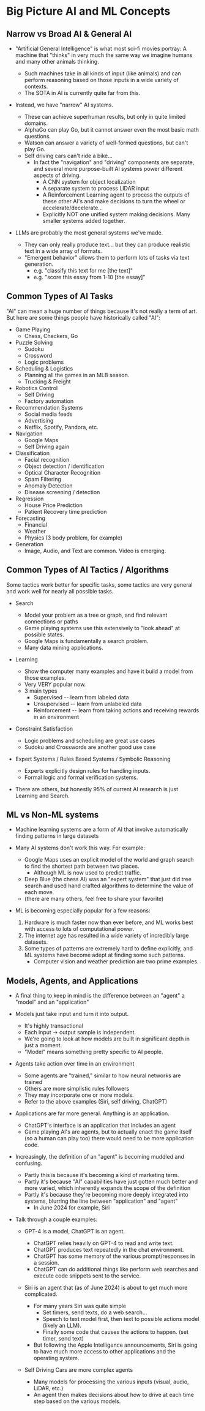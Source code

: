 # Big Picture AI and ML Concepts

## Narrow vs Broad AI & General AI 

* "Artificial General Intelligence" is what most sci-fi movies portray: A machine that "thinks" in very much the same way we imagine humans and many other animals thinking.
    * Such machines take in all kinds of input (like animals) and can perform reasoning based on those inputs in a wide variety of contexts.
    * The SOTA in AI is currently quite far from this. 

* Instead, we have "narrow" AI systems.
    * These can achieve superhuman results, but only in quite limited domains.
    * AlphaGo can play Go, but it cannot answer even the most basic math questions.
    * Watson can answer a variety of well-formed questions, but can't play Go.
    * Self driving cars can't ride a bike...
        * In fact the "navigation" and "driving" components are separate, and several more purpose-built AI systems power different aspects of driving.
            * A CNN system for object localization
            * A separate system to process LIDAR input
            * A Reinforcement Learning agent to process the outputs of these other AI's and make decisions to turn the wheel or accelerate/decelerate...
            * Explicitly NOT one unified system making decisions. Many smaller systems added together.

* LLMs are probably the most general systems we've made.
    * They can only really produce text... but they can produce realistic text in a wide array of formats.
    * "Emergent behavior" allows them to perform lots of tasks via text generation.
        * e.g. "classify this text for me [the text]"
        * e.g. "score this essay from 1-10 [the essay]"

## Common Types of AI Tasks

"AI" can mean a huge number of things because it's not really a term of art. But here are some things people have historically called "AI": 

* Game Playing
    * Chess, Checkers, Go
* Puzzle Solving
    * Sudoku
    * Crossword
    * Logic problems
* Scheduling & Logistics
    * Planning all the games in an MLB season.
    * Trucking & Freight
* Robotics Control
    * Self Driving
    * Factory automation
* Recommendation Systems
    * Social media feeds
    * Advertising
    * Netflix, Spotify, Pandora, etc.
* Navigation
    * Google Maps
    * Self Driving again
* Classification
    * Facial recognition
    * Object detection / identification
    * Optical Character Recognition
    * Spam Filtering
    * Anomaly Detection
    * Disease screening / detection
* Regression
    * House Price Prediction
    * Patient Recovery time prediction
* Forecasting
    * Financial
    * Weather
    * Physics (3 body problem, for example)
* Generation
    * Image, Audio, and Text are common. Video is emerging.


## Common Types of AI Tactics / Algorithms

Some tactics work better for specific tasks, some tactics are very general and work well for nearly all possible tasks.

* Search
    * Model your problem as a tree or graph, and find relevant connections or paths
    * Game playing systems use this extensively to "look ahead" at possible states. 
    * Google Maps is fundamentally a search problem.
    * Many data mining applications.

* Learning
    * Show the computer many examples and have it build a model from those examples.
    * Very VERY popular now. 
    * 3 main types
        * Supervised -- learn from labeled data
        * Unsupervised -- learn from unlabeled data
        * Reinforcement -- learn from taking actions and receiving rewards in an environment

* Constraint Satisfaction
    * Logic problems and scheduling are great use cases
    * Sudoku and Crosswords are another good use case

* Expert Systems / Rules Based Systems / Symbolic Reasoning
    * Experts explicitly design rules for handling inputs.
    * Formal logic and formal verification systems.

* There are others, but honestly 95% of current AI research is just Learning and Search.

## ML vs Non-ML systems

* Machine learning systems are a form of AI that involve automatically finding patterns in large datasets
* Many AI systems don't work this way. For example:
    * Google Maps uses an explicit model of the world and graph search to find the shortest path between two places.
        * Although ML is now used to predict traffic.
    * Deep Blue (the chess AI) was an "expert system" that just did tree search and used hand crafted algorithms to determine the value of each move.
    * (there are many others, feel free to share your favorite)

* ML is becoming especially popular for a few reasons:
    1. Hardware is much faster now than ever before, and ML works best with access to lots of computational power.
    2. The internet age has resulted in a wide variety of incredibly large datasets.
    3. Some types of patterns are extremely hard to define explicitly, and ML systems have become adept at finding some such patterns. 
        * Computer vision and weather prediction are two prime examples.

## Models, Agents, and Applications

* A final thing to keep in mind is the difference between an "agent" a "model" and an "application"

* Models just take input and turn it into output.
    * It's highly transactional
    * Each input -> output sample is independent.
    * We're going to look at how models are built in significant depth in just a moment.
    * "Model" means something pretty specific to AI people.

* Agents take action over time in an environment
    * Some agents are "trained," similar to how neural networks are trained
    * Others are more simplistic rules followers
    * They may incorporate one or more models.
    * Refer to the above examples (Siri, self driving, ChatGPT)

* Applications are far more general. Anything is an application.
    * ChatGPT's interface is an application that includes an agent
    * Game playing AI's are agents, but to actually enact the game itself (so a human can play too) there would need to be more application code.

* Increasingly, the definition of an "agent" is becoming muddled and confusing. 
    * Partly this is because it's becoming a kind of marketing term. 
    * Partly it's because "AI" capabilities have just gotten much better and more varied, which inherently expands the scope of the definition
    * Partly it's because they're becoming more deeply integrated into systems, blurring the line between "application" and "agent" 
        * In June 2024 for example, Siri

 * Talk through a couple examples:
    * GPT-4 is a model, ChatGPT is an agent.
        * ChatGPT relies heavily on GPT-4 to read and write text.
        * ChatGPT produces text repeatedly in the chat environment.
        * ChatGPT has some memory of the various prompt/responses in a session.
        * ChatGPT can do additional things like perform web searches and execute code snippets sent to the service. 

    * Siri is an agent that (as of June 2024) is about to get much more complicated. 
        * For many years Siri was quite simple
            * Set timers, send texts, do a web search... 
            * Speech to text model first, then text to possible actions model (likely an LLM). 
            * Finally some code that causes the actions to happen. (set timer, send text)
        * But following the Apple Intelligence announcements, Siri is going to have much more access to other applications and the operating system.  

    * Self Driving Cars are more complex agents
        * Many models for processing the various inputs (visual, audio, LiDAR, etc.)
        * An agent then makes decisions about how to drive at each time step based on the various models.